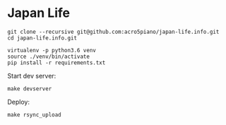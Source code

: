 # Japan Life

```
git clone --recursive git@github.com:acro5piano/japan-life.info.git
cd japan-life.info.git

virtualenv -p python3.6 venv
source ./venv/bin/activate
pip install -r requirements.txt
```

Start dev server:

```
make devserver
```

Deploy:

```
make rsync_upload
```
